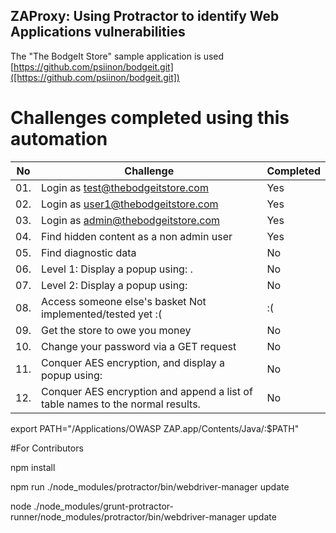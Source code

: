 ## ZAProxy: Using Protractor to identify Web Applications vulnerabilities

The "The BodgeIt Store" sample application is used [https://github.com/psiinon/bodgeit.git]([https://github.com/psiinon/bodgeit.git])

# Challenges completed using this automation

|No   |    Challenge                                                                                    |  Completed    |
|-----|-------------------------------------------------------------------------------------------------|---------------|
|01.  |    Login as test@thebodgeitstore.com 	                                                        | Yes            |
|02.  |    Login as user1@thebodgeitstore.com 	                                                        | Yes            |
|03.  |    Login as admin@thebodgeitstore.com 	                                                        | Yes            |
|04.  |    Find hidden content as a non admin user 	                                                    | Yes            |
|05.  |    Find diagnostic data 	                                                                    | No            |
|06.  |    Level 1: Display a popup using: <script>alert("XSS")</script>.                               | No            |
|07.  |    Level 2: Display a popup using: <script>alert("XSS")</script>                                | No            |
|08.  |    Access someone else's basket 	Not implemented/tested yet :(                               | :(            |
|09.  |    Get the store to owe you money 	                                                            | No            |
|10.  |    Change your password via a GET request 	                                                    | No            |
|11.  |    Conquer AES encryption, and display a popup using: <script>alert("H@cked A3S")</script> 	    | No            |
|12.  |    Conquer AES encryption and append a list of table names to the normal results.               | No            |



export PATH="/Applications/OWASP ZAP.app/Contents/Java/:$PATH"

#For Contributors

npm install

npm run ./node_modules/protractor/bin/webdriver-manager update

node ./node_modules/grunt-protractor-runner/node_modules/protractor/bin/webdriver-manager update